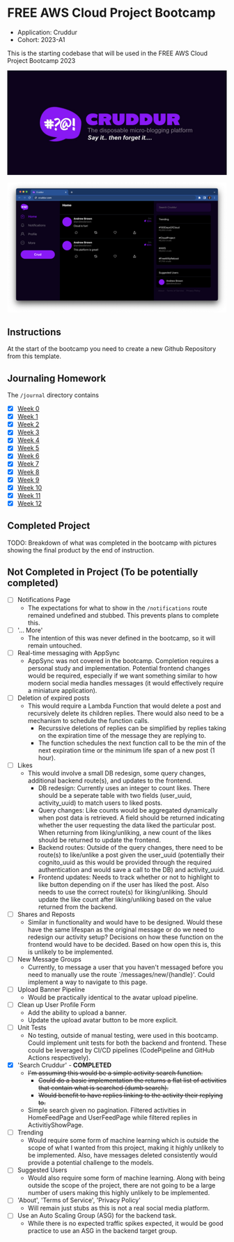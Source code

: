 # FREE AWS Cloud Project Bootcamp

- Application: Cruddur
- Cohort: 2023-A1

This is the starting codebase that will be used in the FREE AWS Cloud Project Bootcamp 2023

![Cruddur Graphic](_docs/assets/cruddur-banner.jpg)

![Cruddur Screenshot](_docs/assets/cruddur-screenshot.png)

## Instructions

At the start of the bootcamp you need to create a new Github Repository from this template.

## Journaling Homework

The `/journal` directory contains

- [x] [Week 0](journal/week00.md)
- [x] [Week 1](journal/week01.md)
- [x] [Week 2](journal/week02.md)
- [x] [Week 3](journal/week03.md)
- [x] [Week 4](journal/week04.md)
- [x] [Week 5](journal/week05.md)
- [x] [Week 6](journal/week06.md)
- [x] [Week 7](journal/week07.md)
- [x] [Week 8](journal/week08.md)
- [x] [Week 9](journal/week09.md)
- [x] [Week 10](journal/week10.md)
- [x] [Week 11](journal/week11.md)
- [x] [Week 12](journal/week12.md)

## Completed Project
TODO: Breakdown of what was completed in the bootcamp with pictures showing the final product by the end of instruction.

## Not Completed in Project (To be potentially completed)
- [ ] Notifications Page
  - The expectations for what to show in the `/notifications` route remained undefined and stubbed. This prevents plans to complete this.
- [ ] '... More'
  - The intention of this was never defined in the bootcamp, so it will remain untouched.
- [ ] Real-time messaging with AppSync
  - AppSync was not covered in the bootcamp. Completion requires a personal study and implementation. Potential frontend changes would be required, especially if we want something similar to how modern social media handles messages (it would effectively require a miniature application).
- [ ] Deletion of expired posts
  - This would require a Lambda Function that would delete a post and recursively delete its children replies. There would also need to be a mechanism to schedule the function calls.
    - Recurssive deletions of replies can be simplified by replies taking on the expiration time of the message they are replying to.
    - The function schedules the next function call to be the min of the next expiration time or the minimum life span of a new post (1 hour).
- [ ] Likes
  - This would involve a small DB redesign, some query changes, additional backend route(s), and updates to the frontend.
    - DB redesign: Currently uses an integer to count likes. There should be a seperate table with two fields (user_uuid, activity_uuid) to match users to liked posts.
    - Query changes: Like counts would be aggregated dynamically when post data is retrieved. A field should be returned indicating whether the user requesting the data liked the particular post. When returning from liking/unliking, a new count of the likes should be returned to update the frontend.
    - Backend routes: Outside of the query changes, there need to be route(s) to like/unlike a post given the user_uuid (potentially their cognito_uuid as this would be provided through the required authentication and would save a call to the DB) and activity_uuid.
    - Frontend updates: Needs to track whether or not to highlight to like button depending on if the user has liked the post. Also needs to use the correct route(s) for liking/unliking. Should update the like count after liking/unliking based on the value returned from the backend.
- [ ] Shares and Reposts
  - Similar in functionality and would have to be designed. Would these have the same lifespan as the original message or do we need to redesign our activity setup? Decisions on how these function on the frontend would have to be decided. Based on how open this is, this is unlikely to be implemented.
- [ ] New Message Groups
  - Currently, to message a user that you haven't messaged before you need to manually use the route `/messages/new/{handle}'. Could implement a way to navigate to this page.
- [ ] Upload Banner Pipeline
  - Would be practically identical to the avatar upload pipeline.
- [ ] Clean up User Profile Form
  - Add the ability to upload a banner.
  - Update the upload avatar button to be more explicit.
- [ ] Unit Tests
  - No testing, outside of manual testing, were used in this bootcamp. Could implement unit tests for both the backend and frontend. These could be leveraged by CI/CD pipelines (CodePipeline and GitHub Actions respectively).
- [x] 'Search Cruddur' - **COMPLETED**
  - ~~I'm assuming this would be a simple activity search function.~~
    - ~~Could do a basic implementation the returns a flat list of activities that contain what is searched (dumb search).~~
    - ~~Would benefit to have replies linking to the activity their replying to.~~
  - Simple search given no pagination. Filtered activities in HomeFeedPage and UserFeedPage while filtered replies in ActivitiyShowPage.
- [ ] Trending
  - Would require some form of machine learning which is outside the scope of what I wanted from this project, making it highly unlikely to be implemented. Also, have messages deleted consistently would provide a potential challenge to the models.
- [ ] Suggested Users
  - Would also require some form of machine learning. Along with being outside the scope of the project, there are not going to be a large number of users making this highly unlikely to be implemented.
- [ ] 'About', 'Terms of Service', 'Privacy Policy'
  - Will remain just stubs as this is not a real social media platform.
- [ ] Use an Auto Scaling Group (ASG) for the backend task.
  - While there is no expected traffic spikes expected, it would be good practice to use an ASG in the backend target group.
